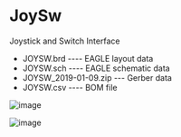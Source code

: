 # JoySw
Joystick and Switch Interface

- JOYSW.brd ---- EAGLE layout data
- JOYSW.sch ---- EAGLE schematic data
- JOYSW_2019-01-09.zip --- Gerber data
- JOYSW.csv ---- BOM file

![image](https://user-images.githubusercontent.com/64763/183349108-cac6cdc9-a641-4ad7-9b53-ca8b26098b29.png)

![image](https://user-images.githubusercontent.com/64763/183349667-7b609838-2eca-4a1b-9041-3849d7e52c51.png)
